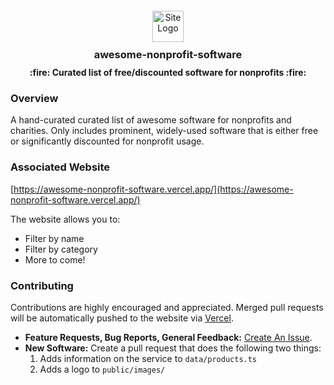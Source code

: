 <div align="center" style="text-align: center; margin-top: 20px;">
    <img src="public/favicon/favicon.ico" alt="Site Logo" width="50" height="50">
    <h3 style="margin: 10px 0;">awesome-nonprofit-software</h3>
    <b>:fire: Curated list of free/discounted software for nonprofits :fire:</b>
</div>

### Overview

A hand-curated curated list of awesome software for nonprofits and charities. Only includes prominent, widely-used
software that is either free or significantly discounted for nonprofit usage.

### Associated Website

[https://awesome-nonprofit-software.vercel.app/](https://awesome-nonprofit-software.vercel.app/)

The website allows you to:

- Filter by name
- Filter by category
- More to come!

### Contributing

Contributions are highly encouraged and appreciated. Merged pull requests will be automatically pushed to the website
via [Vercel](https://vercel.com/).

- **Feature Requests, Bug Reports, General
  Feedback:** [Create An Issue](https://github.com/andenacitelli/awesome-nonprofit-software/issues).
- **New Software:** Create a pull request that does the following two things:
    1. Adds information on the service to `data/products.ts`
    2. Adds a logo to `public/images/`